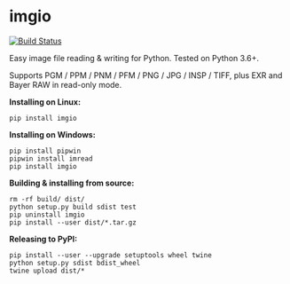 # imgio

[![Build Status](https://travis-ci.com/toaarnio/imgio.svg?branch=master)](https://travis-ci.com/github/toaarnio/imgio)

Easy image file reading &amp; writing for Python. Tested on Python 3.6+.

Supports PGM / PPM / PNM / PFM / PNG / JPG / INSP / TIFF, plus EXR and Bayer RAW in read-only mode.

**Installing on Linux:**
```
pip install imgio
```

**Installing on Windows:**
```
pip install pipwin
pipwin install imread
pip install imgio
```

**Building & installing from source:**
```
rm -rf build/ dist/
python setup.py build sdist test
pip uninstall imgio
pip install --user dist/*.tar.gz
```

**Releasing to PyPI:**
```
pip install --user --upgrade setuptools wheel twine
python setup.py sdist bdist_wheel
twine upload dist/*
```
